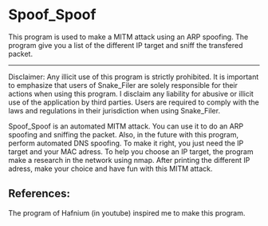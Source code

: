 # Spoof_Spoof
This program is used to make a MITM attack using an ARP spoofing. The program give you a list of the different IP target and sniff the transfered packet. 

---------------------------------------------------------------------------------------------------------------------------------------------------------------------------------------------------------------------------
Disclaimer: Any illicit use of this program is strictly prohibited. It is important to emphasize that users of Snake_Filer are solely responsible for their actions when using this program. I disclaim any liability for abusive or illicit use of the application by third parties. Users are required to comply with the laws and regulations in their jurisdiction when using Snake_Filer.

Spoof_Spoof is an automated MITM attack. You can use it to do an ARP spoofing and sniffing the packet. Also, in the future with this program, perform automated DNS spoofing.
To make it right, you just need the IP target and your MAC adress. To help you choose an IP target, the program make a research in the network using nmap. After printing the different IP adress, make your choice and have
fun with this MITM attack. 


References:
----
The program of Hafnium (in youtube) inspired me to make this program. 
